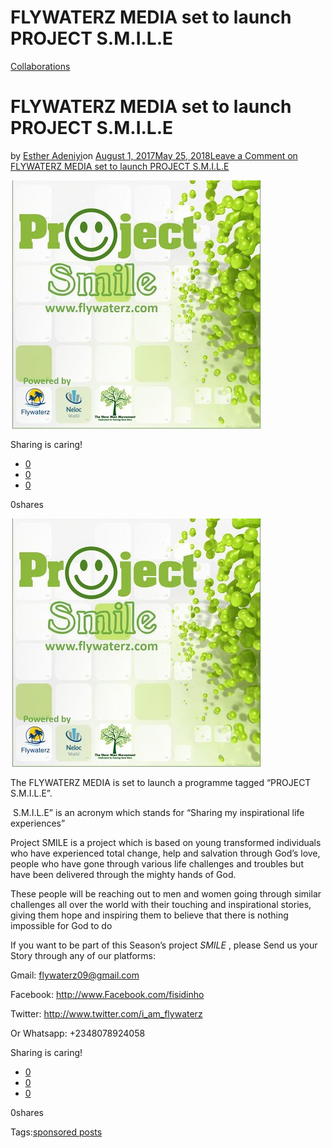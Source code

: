 # FLYWATERZ MEDIA set to launch PROJECT S.M.I.L.E

[Collaborations](https://estheradeniyi.com/category/collaborations/)
# FLYWATERZ MEDIA set to launch PROJECT S.M.I.L.E

by [Esther Adeniyi](https://estheradeniyi.com/author/esther-adeniyi/)on [August 1, 2017May 25, 2018](https://estheradeniyi.com/flywaterz-media-launches-project-smile/)[Leave a Comment on FLYWATERZ MEDIA set to launch PROJECT S.M.I.L.E](https://estheradeniyi.com/flywaterz-media-launches-project-smile/#respond)

![](images\ProjectSMILE.jpg)

Sharing is caring!

- [0](https://www.facebook.com/sharer/sharer.php?u=https%3A%2F%2Festheradeniyi.com%2Fflywaterz-media-launches-project-smile%2F&amp;t=FLYWATERZ%20MEDIA%20set%20to%20launch%20PROJECT%20S.M.I.L.E)
- [0](https://twitter.com/intent/tweet?text=FLYWATERZ%20MEDIA%20set%20to%20launch%20PROJECT%20S.M.I.L.E&amp;url=https%3A%2F%2Festheradeniyi.com%2Fflywaterz-media-launches-project-smile%2F)
- [0](#)

0shares

[![](images\ProjectSMILE.jpg)](images\ProjectSMILE.jpg)

The FLYWATERZ MEDIA is set to launch a programme tagged &#x201C;PROJECT S.M.I.L.E&#x201D;.

&#xA0;S.M.I.L.E&#x201D; is an acronym which stands for &#x201C;Sharing my inspirational life experiences&#x201D;

Project SMILE is a project which is based on young transformed individuals who have experienced total change, help and salvation through God&#x2019;s love, people who have gone through various life challenges and troubles but have been delivered through the mighty hands of God.

These people will be reaching out to men and women going through similar challenges all over the world with their touching and inspirational stories, giving them hope and inspiring them to believe that there is nothing impossible for God to do

If you want to be part of this Season&#x2019;s project *SMILE* , please Send us your Story through any of our platforms:

Gmail: flywaterz09@gmail.com

Facebook: http://www.Facebook.com/fisidinho

Twitter: http://www.twitter.com/i_am_flywaterz

Or Whatsapp: +2348078924058

Sharing is caring!

- [0](https://www.facebook.com/sharer/sharer.php?u=https%3A%2F%2Festheradeniyi.com%2Fflywaterz-media-launches-project-smile%2F&amp;t=FLYWATERZ%20MEDIA%20set%20to%20launch%20PROJECT%20S.M.I.L.E)
- [0](https://twitter.com/intent/tweet?text=FLYWATERZ%20MEDIA%20set%20to%20launch%20PROJECT%20S.M.I.L.E&amp;url=https%3A%2F%2Festheradeniyi.com%2Fflywaterz-media-launches-project-smile%2F)
- [0](#)

0shares

Tags:[sponsored posts](https://estheradeniyi.com/tag/sponsored-posts/)